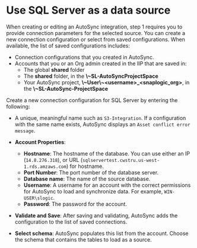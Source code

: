 # Use SQL Server as a data source

When creating or editing an AutoSync integration, step 1 requires you to provide connection parameters for the selected source. You can create a new connection configuration or select from saved configurations. When available, the list of saved configurations includes:

-   Connection configurations that you created in AutoSync.
-   Accounts that you or an Org admin created in the IIP that are saved in:
    -   The global **shared** folder
    -   The **shared** folder, in the **\\~SL-AutoSyncProjectSpace**
    -   Your AutoSync project, **\\~User\\~<username\>\_<snaplogic\_org\>**, in the **\\~SL-AutoSync-ProjectSpace**

Create a new connection configuration for SQL Server by entering the following:

-   A unique, meaningful name such as `S3-Integration`. If a configuration with the same name exists, AutoSync displays an `Asset conflict error message`.
-   **Account Properties**:
    -   **Hostname**: The hostname of the database. You can use either an IP \(`14.8.276.318`\), or URL \(`sqlservertest.cwstru.us-west-1.rds.amzaws.com`\) for hostname.
    -   **Port Number**: The port number of the database server.
    -   **Database name**: The name of the source database.
    -   **Username**: A username for an account with the correct permissions for AutoSync to load and synchronize data. For example, `WIN-USER\slogic`.
    -   **Password**: The password for the account.
-   **Validate and Save**: After saving and validating, AutoSync adds the configuration to the list of saved connections.

-   **Select schema**: AutoSync populates this list from the account. Choose the schema that contains the tables to load as a source.


